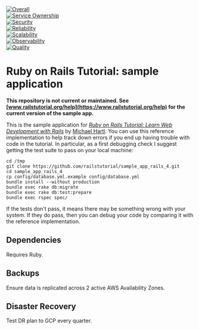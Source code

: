 [![Overall](https://img.shields.io/endpoint?style=flat&url=https%3A%2F%2Fapp.opslevel.com%2Fapi%2Fservice_level%2FAILxMhrLALfBwq6SWi7NWx5X_WQlQJduI_NjdU4lP9I)](https://app.opslevel.com/services/shopping_cart_service/maturity-report)  
[![Service Ownership](https://img.shields.io/endpoint?style=flat&url=https%3A%2F%2Fapp.opslevel.com%2Fapi%2Fservice_level%2FAILxMhrLALfBwq6SWi7NWx5X_WQlQJduI_NjdU4lP9I%2Fservice_ownership)](https://app.opslevel.com/services/shopping_cart_service/maturity-report)  
[![Security](https://img.shields.io/endpoint?style=flat&url=https%3A%2F%2Fapp.opslevel.com%2Fapi%2Fservice_level%2FAILxMhrLALfBwq6SWi7NWx5X_WQlQJduI_NjdU4lP9I%2Fsecurity_2)](https://app.opslevel.com/services/shopping_cart_service/maturity-report)  
[![Reliability](https://img.shields.io/endpoint?style=flat&url=https%3A%2F%2Fapp.opslevel.com%2Fapi%2Fservice_level%2FAILxMhrLALfBwq6SWi7NWx5X_WQlQJduI_NjdU4lP9I%2Freliability_2)](https://app.opslevel.com/services/shopping_cart_service/maturity-report)  
[![Scalability](https://img.shields.io/endpoint?style=flat&url=https%3A%2F%2Fapp.opslevel.com%2Fapi%2Fservice_level%2FAILxMhrLALfBwq6SWi7NWx5X_WQlQJduI_NjdU4lP9I%2Fscalability_2)](https://app.opslevel.com/services/shopping_cart_service/maturity-report)  
[![Observability](https://img.shields.io/endpoint?style=flat&url=https%3A%2F%2Fapp.opslevel.com%2Fapi%2Fservice_level%2FAILxMhrLALfBwq6SWi7NWx5X_WQlQJduI_NjdU4lP9I%2Fobservability_2)](https://app.opslevel.com/services/shopping_cart_service/maturity-report)  
[![Quality](https://img.shields.io/endpoint?style=flat&url=https%3A%2F%2Fapp.opslevel.com%2Fapi%2Fservice_level%2FAILxMhrLALfBwq6SWi7NWx5X_WQlQJduI_NjdU4lP9I%2Fquality_2)](https://app.opslevel.com/services/shopping_cart_service/maturity-report)  

# Ruby on Rails Tutorial: sample application

**This repository is not current or maintained. See [www.railstutorial.org/help](https://www.railstutorial.org/help) for the current version of the sample app.**

This is the sample application for
[*Ruby on Rails Tutorial: Learn Web Development with Rails*](http://railstutorial.org/)
by [Michael Hartl](http://michaelhartl.com/). You can use this reference implementation to help track down errors if you end up having trouble with code in the tutorial. In particular, as a first debugging check I suggest getting the test suite to pass on your local machine:

    cd /tmp
    git clone https://github.com/railstutorial/sample_app_rails_4.git
    cd sample_app_rails_4
    cp config/database.yml.example config/database.yml
    bundle install --without production
    bundle exec rake db:migrate
    bundle exec rake db:test:prepare
    bundle exec rspec spec/

If the tests don't pass, it means there may be something wrong with your system. If they do pass, then you can debug your code by comparing it with the reference implementation.

## Dependencies

Requires Ruby.

## Backups

Ensure data is replicated across 2 active AWS Availability Zones.

## Disaster Recovery

Test DR plan to GCP every quarter.
